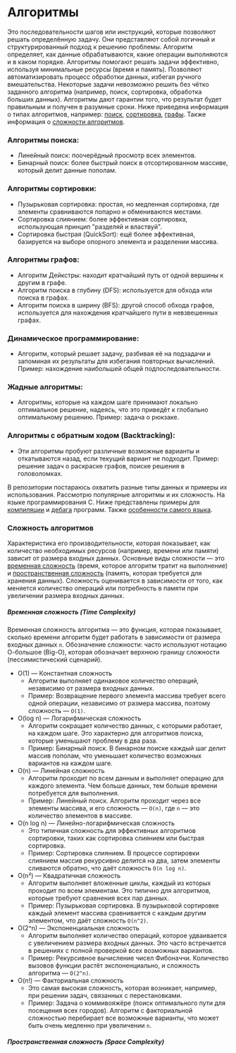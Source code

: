 # Алгоритмы
Это последовательности шагов или инструкций, которые позволяют решать определённую задачу. Они представляют собой логичный и структурированный подход к решению проблемы. Алгоритм определяет, как данные обрабатываются, какие операции выполняются и в каком порядке. Алгоритмы помогают решать задачи эффективно, используя минимальные ресурсы (время и память). Позволяют автоматизировать процесс обработки данных, избегая ручного вмешательства. Некоторые задачи невозможно решить без чётко заданного алгоритма (например, поиск, сортировка, обработка больших данных). Алгоритмы дают гарантии того, что результат будет правильным и получен в разумные сроки.
Ниже приведена информация о типах алгоритмов, например: [поиск](#search), [сортировка](#sort), [графы](#grapth). Также информация о [сложности алгоритмов](#complexity).

### <a name="search"></a>Алгоритмы поиска:
   - Линейный поиск: поочерёдный просмотр всех элементов.
   - Бинарный поиск: более быстрый поиск в отсортированном массиве, который делит данные пополам.

### <a name="sort"></a>Алгоритмы сортировки:
   - Пузырьковая сортировка: простая, но медленная сортировка, где элементы сравниваются попарно и обмениваются местами.
   - Сортировка слиянием: более эффективная сортировка, использующая принцип "разделяй и властвуй".
   - Сортировка быстрая (QuickSort): ещё более эффективная, базируется на выборе опорного элемента и разделении массива.

### <a name="graph"></a>Алгоритмы графов:
   - Алгоритм Дейкстры: находит кратчайший путь от одной вершины к другим в графе.
   - Алгоритм поиска в глубину (DFS): используется для обхода или поиска в графах.
   - Алгоритм поиска в ширину (BFS): другой способ обхода графов, используется для нахождения кратчайшего пути в невзвешенных графах.

### Динамическое программирование:
   - Алгоритм, который решает задачу, разбивая её на подзадачи и запоминая их результаты для избегания повторных вычислений. Пример: нахождение наибольшей общей подпоследовательности.

### Жадные алгоритмы:
   - Алгоритмы, которые на каждом шаге принимают локально оптимальное решение, надеясь, что это приведёт к глобально оптимальному решению. Пример: задача о рюкзаке.

### Алгоритмы с обратным ходом (Backtracking):
   - Эти алгоритмы пробуют различные возможные варианты и откатываются назад, если текущий вариант не подходит. Пример: решение задач о раскраске графов, поиске решения в головоломках.

В репозитории постараюсь охватить разные типы данных и примеры их использования. Рассмотрю популярные алгоритмы и их сложность. На языке программирования C. Ниже представлены примеры для [компиляции](#compile) и [дебага](#debug) программ. Также [особенности самого языка](#info).

### <a name="complexity"></a>Сложность алгоритмов
Характеристика его производительности, которая показывает, как количество необходимых ресурсов (например, времени или памяти) зависит от размера входных данных. Основные виды сложности — это [временная сложность](#timeComplexity) (время, которое алгоритм тратит на выполнение) и [пространственная сложность](#spaceComplexity) (память, которая требуется для хранения данных). Сложность оценивается в зависимости от того, как меняется количество операций или потребность в памяти при увеличении размера входных данных.
##### <a name="timeComplexity"></a>Временная сложность (Time Complexity)
Временная сложность алгоритма — это функция, которая показывает, сколько времени алгоритм будет работать в зависимости от размера входных данных `n`.
Обозначение сложности: часто используют нотацию О-большое (Big-O), которая обозначает верхнюю границу сложности (пессимистический сценарий).
* O(1) — Константная сложность
   - Алгоритм выполняет одинаковое количество операций, независимо от размера входных данных.
   - Пример: Возвращение первого элемента массива требует всего одной операции, независимо от размера массива, поэтому сложность — `O(1)`.
* O(log n) — Логарифмическая сложность
   - Алгоритм сокращает количество данных, с которыми работает, на каждом шаге. Это характерно для алгоритмов поиска, которые уменьшают проблему в два раза.
   - Пример: Бинарный поиск.
     В бинарном поиске каждый шаг делит массив пополам, что уменьшает количество возможных вариантов на каждом шаге.
* O(n) — Линейная сложность
   - Алгоритм проходит по всем данным и выполняет операцию для каждого элемента. Чем больше данных, тем больше времени потребуется для выполнения.
   - Пример: Линейный поиск. Алгоритм проходит через все элементы массива, и его сложность — `O(n)`, где `n` — это количество элементов в массиве.
* O(n log n) — Линейно-логарифмическая сложность
   - Это типичная сложность для эффективных алгоритмов сортировки, таких как сортировка слиянием или быстрая сортировка.
   - Пример: Сортировка слиянием.
     В процессе сортировки слиянием массив рекурсивно делится на два, затем элементы сливаются обратно, что даёт сложность `O(n log n)`.
* O(n²) — Квадратичная сложность
   - Алгоритм выполняет вложенные циклы, каждый из которых проходит по всем элементам. Это типично для алгоритмов, которые требуют сравнения всех пар данных.
   - Пример: Пузырьковая сортировка. В пузырьковой сортировке каждый элемент массива сравнивается с каждым другим элементом, что даёт сложность `O(n^2)`.
* O(2^n) — Экспоненциальная сложность
   - Алгоритм выполняет количество операций, которое удваивается с увеличением размера входных данных. Это часто встречается в решениях с полной проверкой всех возможных вариантов.
   - Пример: Рекурсивное вычисление чисел Фибоначчи. Количество вызовов функции растёт экспоненциально, и сложность алгоритма — `O(2^n)`.
* O(n!) — Факториальная сложность
   - Это самая высокая сложность, которая возникает, например, при решении задач, связанных с перестановками.
   - Пример: Задача о коммивояжёре (поиск оптимального пути для посещения всех городов). Алгоритм с факториальной сложностью перебирает все возможные варианты, что может быть очень медленно при увеличении `n`.

##### <a name="spaceComplexity"></a>Пространственная сложность (Space Complexity)